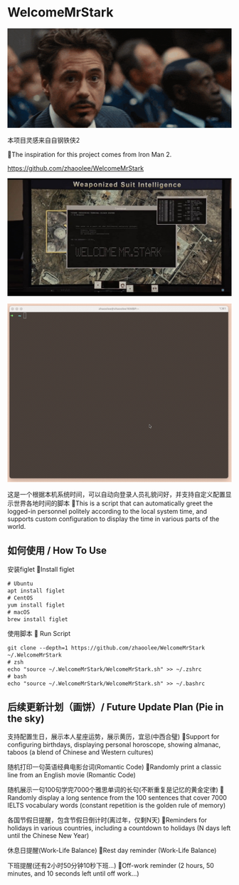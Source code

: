 # WelcomeMrStark

![](./WelcomeMrStark/WELCOMEMRSTARK.gif)

本项目灵感来自自钢铁侠2

🌈The inspiration for this project comes from Iron Man 2.

https://github.com/zhaoolee/WelcomeMrStark

![](./WelcomeMrStark/origin.jpg)

![](./WelcomeMrStark/MrStark-002.gif)

这是一个根据本机系统时间，可以自动向登录人员礼貌问好，并支持自定义配置显示世界各地时间的脚本
🌈This is a script that can automatically greet the logged-in personnel politely according to the local system time, and supports custom configuration to display the time in various parts of the world.


## 如何使用 / How To Use


安装figlet
🌈Install figlet

```
# Ubuntu
apt install figlet
# CentOS
yum install figlet
# macOS
brew install figlet
```


使用脚本
🌈 Run Script

```
git clone --depth=1 https://github.com/zhaoolee/WelcomeMrStark  ~/.WelcomeMrStark
# zsh
echo "source ~/.WelcomeMrStark/WelcomeMrStark.sh" >> ~/.zshrc
# bash
echo "source ~/.WelcomeMrStark/WelcomeMrStark.sh" >> ~/.bashrc
```

## 后续更新计划（画饼）/ Future Update Plan (Pie in the sky)


支持配置生日，展示本人星座运势，展示黄历，宜忌(中西合璧)
🌈Support for configuring birthdays, displaying personal horoscope, showing almanac, taboos (a blend of Chinese and Western cultures)


随机打印一句英语经典电影台词(Romantic Code)
🌈Randomly print a classic line from an English movie (Romantic Code)


随机展示一句100句学完7000个雅思单词的长句(不断重复是记忆的黄金定律)
🌈Randomly display a long sentence from the 100 sentences that cover 7000 IELTS vocabulary words (constant repetition is the golden rule of memory)


各国节假日提醒，包含节假日倒计时(离过年，仅剩N天)
🌈Reminders for holidays in various countries, including a countdown to holidays (N days left until the Chinese New Year)


休息日提醒(Work-Life Balance)
🌈Rest day reminder (Work-Life Balance)


下班提醒(还有2小时50分钟10秒下班...)
🌈Off-work reminder (2 hours, 50 minutes, and 10 seconds left until off work...)
